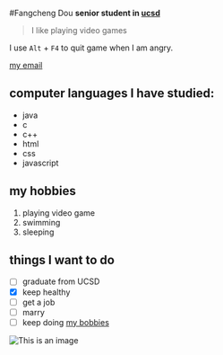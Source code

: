#Fangcheng Dou
**senior student in [ucsd](https://ucsd.edu/)**
>I like playing video games

I use `Alt` + `F4` to quit game when I am angry.

[my email](email.md)

## computer languages I have studied:
- java
- c
- c++
- html
- css
- javascript
## my hobbies
1. playing video game
2. swimming
3. sleeping
## things I want to do
- [ ] graduate from UCSD
- [X] keep healthy
- [ ] get a job
- [ ] marry
- [ ] keep doing [my bobbies](#my-hobbies)
  
![This is an image](https://myoctocat.com/assets/images/base-octocat.svg)